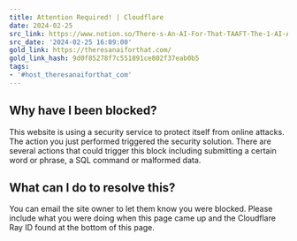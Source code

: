 ```yaml
---
title: Attention Required! | Cloudflare
date: 2024-02-25
src_link: https://www.notion.so/There-s-An-AI-For-That-TAAFT-The-1-AI-Aggregator-97f4df5d2b56413ca844038d40633324
src_date: '2024-02-25 16:09:00'
gold_link: https://theresanaiforthat.com/
gold_link_hash: 9d0f85278f7c551891ce802f37eab0b5
tags:
- '#host_theresanaiforthat_com'
---
```




Why have I been blocked?
------------------------


This website is using a security service to protect itself from online attacks. The action you just performed triggered the security solution. There are several actions that could trigger this block including submitting a certain word or phrase, a SQL command or malformed data.




What can I do to resolve this?
------------------------------


You can email the site owner to let them know you were blocked. Please include what you were doing when this page came up and the Cloudflare Ray ID found at the bottom of this page.